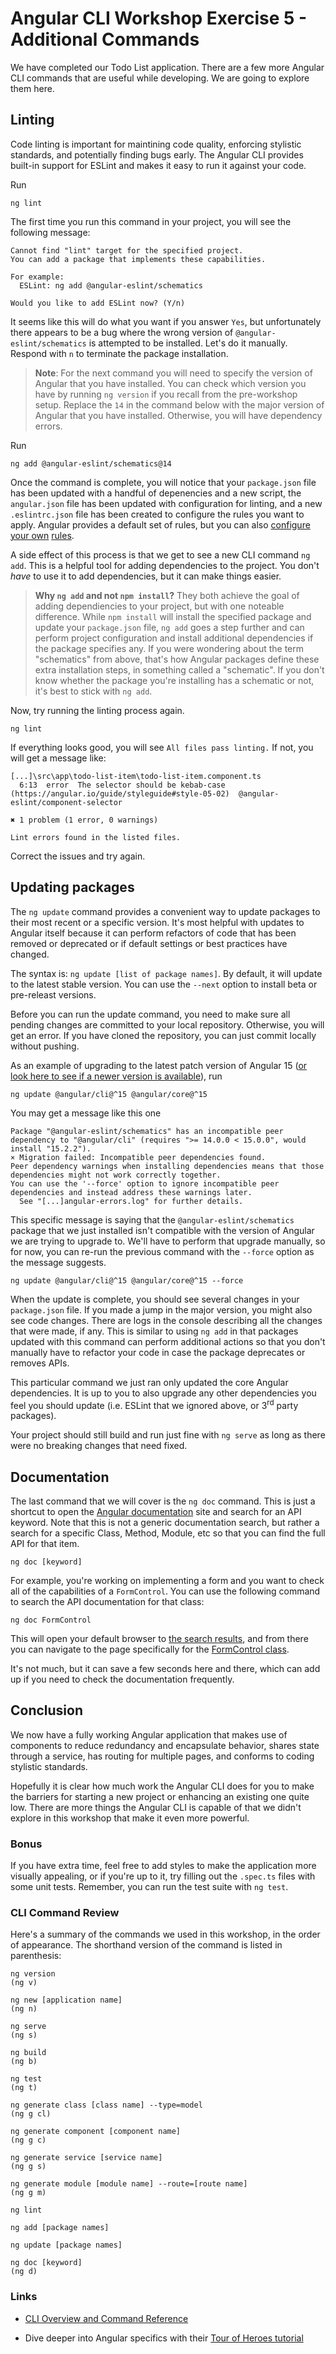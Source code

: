 # Angular CLI Workshop Exercise 5 - Additional Commands

We have completed our Todo List application. There are a few more Angular CLI commands that are useful while developing. We are going to explore them here.

## Linting
Code linting is important for maintining code quality, enforcing stylistic standards, and potentially finding bugs early. The Angular CLI provides built-in support for ESLint and makes it easy to run it against your code.

Run
```console
ng lint
```

The first time you run this command in your project, you will see the following message:
```
Cannot find "lint" target for the specified project.
You can add a package that implements these capabilities.

For example:
  ESLint: ng add @angular-eslint/schematics

Would you like to add ESLint now? (Y/n) 
```

It seems like this will do what you want if you answer `Yes`, but unfortunately there appears to be a bug where the wrong version of `@angular-eslint/schematics` is attempted to be installed. Let's do it manually. Respond with `n` to terminate the package installation.

> **Note**: For the next command you will need to specify the version of Angular that you have installed. You can check which version you have by running `ng version` if you recall from the pre-workshop setup. Replace the `14` in the command below with the major version of Angular that you have installed. Otherwise, you will have dependency errors.

Run
```console
ng add @angular-eslint/schematics@14
```

Once the command is complete, you will notice that your `package.json` file has been updated with a handful of depenencies and a new script, the `angular.json` file has been updated with configuration for linting, and a new `.eslintrc.json` file has been created to configure the rules you want to apply. Angular provides a default set of rules, but you can also [configure your own](https://eslint.org/docs/latest/use/configure/configuration-files) [rules](https://eslint.org/docs/latest/rules/).

A side effect of this process is that we get to see a new CLI command `ng add`. This is a helpful tool for adding dependencies to the project. You don't *have* to use it to add dependencies, but it can make things easier.

> **Why `ng add` and not `npm install`?** They both achieve the goal of adding dependiencies to your project, but with one noteable difference. While `npm install` will install the specified package and update your `package.json` file, `ng add` goes a step further and can perform project configuration and install additional dependencies if the package specifies any. If you were wondering about the term "schematics" from above, that's how Angular packages define these extra installation steps, in something called a "schematic". If you don't know whether the package you're installing has a schematic or not, it's best to stick with `ng add`.

Now, try running the linting process again.
```console
ng lint
```

If everything looks good, you will see `All files pass linting.` If not, you will get a message like:
```
[...]\src\app\todo-list-item\todo-list-item.component.ts
  6:13  error  The selector should be kebab-case (https://angular.io/guide/styleguide#style-05-02)  @angular-eslint/component-selector

✖ 1 problem (1 error, 0 warnings)

Lint errors found in the listed files.
```

Correct the issues and try again.

## Updating packages

The `ng update` command provides a convenient way to update packages to their most recent or a specific version. It's most helpful with updates to Angular itself because it can perform refactors of code that has been removed or deprecated or if default settings or best practices have changed.

The syntax is: `ng update [list of package names]`. By default, it will update to the latest stable version. You can use the `--next` option to install beta or pre-releast versions.

Before you can run the update command, you need to make sure all pending changes are committed to your local repository. Otherwise, you will get an error. If you have cloned the repository, you can just commit locally without pushing.

As an example of upgrading to the latest patch version of Angular 15 ([or look here to see if a newer version is available](https://www.npmjs.com/package/@angular/core?activeTab=versions)), run
```console
ng update @angular/cli@^15 @angular/core@^15
```

You may get a message like this one
```
Package "@angular-eslint/schematics" has an incompatible peer dependency to "@angular/cli" (requires ">= 14.0.0 < 15.0.0", would install "15.2.2").
× Migration failed: Incompatible peer dependencies found.
Peer dependency warnings when installing dependencies means that those dependencies might not work correctly together.
You can use the '--force' option to ignore incompatible peer dependencies and instead address these warnings later.
  See "[...]angular-errors.log" for further details.
```

This specific message is saying that the `@angular-eslint/schematics` package that we just installed isn't compatible with the version of Angular we are trying to upgrade to. We'll have to perform that upgrade manually, so for now, you can re-run the previous command with the `--force` option as the message suggests.

```console
ng update @angular/cli@^15 @angular/core@^15 --force   
```

When the update is complete, you should see several changes in your `package.json` file. If you made a jump in the major version, you might also see code changes. There are logs in the console describing all the changes that were made, if any. This is similar to using `ng add` in that packages updated with this command can perform additional actions so that you don't manually have to refactor your code in case the package deprecates or removes APIs.

This particular command we just ran only updated the core Angular dependencies. It is up to you to also upgrade any other dependencies you feel you should update (i.e. ESLint that we ignored above, or 3<sup>rd</sup> party packages).

Your project should still build and run just fine with `ng serve` as long as there were no breaking changes that need fixed.

## Documentation

The last command that we will cover is the `ng doc` command. This is just a shortcut to open the [Angular documentation](https://angular.io) site and search for an API keyword. Note that this is not a generic documentation search, but rather a search for a specific Class, Method, Module, etc so that you can find the full API for that item.

```console
ng doc [keyword]
```

For example, you're working on implementing a form and you want to check all of the capabilities of a `FormControl`. You can use the following command to search the API documentation for that class:
```console
ng doc FormControl
```

This will open your default browser to [the search results](https://angular.io/api?query=FormControl), and from there you can navigate to the page specifically for the [FormControl class](https://angular.io/api/forms/FormControl).

It's not much, but it can save a few seconds here and there, which can add up if you need to check the documentation frequently.

## Conclusion

We now have a fully working Angular application that makes use of components to reduce redundancy and encapsulate behavior, shares state through a service, has routing for multiple pages, and conforms to coding stylistic standards.

Hopefully it is clear how much work the Angular CLI does for you to make the barriers for starting a new project or enhancing an existing one quite low. There are more things the Angular CLI is capable of that we didn't explore in this workshop that make it even more powerful.

### Bonus

If you have extra time, feel free to add styles to make the application more visually appealing, or if you're up to it, try filling out the `.spec.ts` files with some unit tests. Remember, you can run the test suite with `ng test`.

### CLI Command Review

Here's a summary of the commands we used in this workshop, in the order of appearance. The shorthand version of the command is listed in parenthesis:

```
ng version
(ng v)

ng new [application name]
(ng n)

ng serve
(ng s)

ng build
(ng b)

ng test
(ng t)

ng generate class [class name] --type=model
(ng g cl)

ng generate component [component name]
(ng g c)

ng generate service [service name]
(ng g s)

ng generate module [module name] --route=[route name]
(ng g m)

ng lint

ng add [package names]

ng update [package names]

ng doc [keyword]
(ng d)
```

### Links

* [CLI Overview and Command Reference](https://angular.io/cli)

* Dive deeper into Angular specifics with their [Tour of Heroes tutorial](https://angular.io/tutorial/tour-of-heroes)
